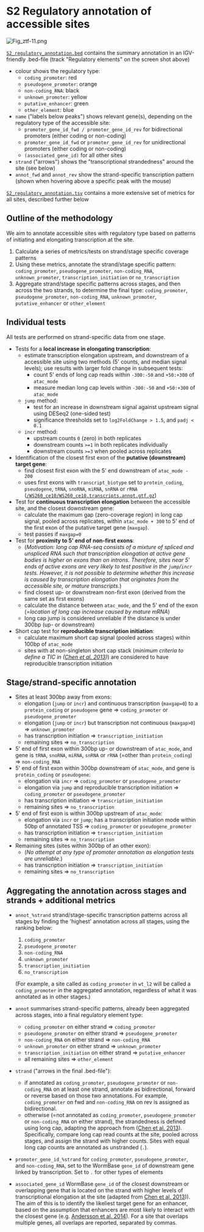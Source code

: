 # S2 Regulatory annotation of accessible sites
![Fig_ztf-11.png](Fig_ztf-11.png)

[`S2_regulatory_annotation.bed`](S2_regulatory_annotation.bed) contains the summary annotation in an IGV-friendly .bed-file (track "Regulatory elements" on the screen shot above)
- colour shows the regulatory type:
  - `coding_promoter`: red
  - `pseudogene_promoter`: orange
  - `non-coding_RNA`: black
  - `unknown_promoter`: yellow
  - `putative_enhancer`: green
  - `other_element`: blue
- `name` ("labels below peaks") shows relevant gene(s), depending on the regulatory type of the accessible site:
  - `promoter_gene_id_fwd / promoter_gene_id_rev` for bidirectional promoters (either coding or non-coding)
  - `promoter_gene_id_fwd` or `promoter_gene_id_rev` for unidirectional promoters (either coding or non-coding)
  - `(associated_gene_id)` for all other sites
- `strand` ("arrows") shows the "transcriptional strandedness" around the site (see below)
- `annot_fwd` and `annot_rev` show the strand-specific transcription pattern (shown when hovering above a specific peak with the mouse)

[`S2_regulatory_annotation.tsv`](S2_regulatory_annotation.tsv) contains a more extensive set of metrics for all sites, described further below

## Outline of the methodology
We aim to annotate accessible sites with regulatory type based on patterns of initiating and elongating transcription at the site.
1. Calculate a series of metrics/tests on strand/stage specific coverage patterns
2. Using these metrics, annotate the strand/stage specific pattern: `coding_promoter`, `pseudogene_promoter`, `non-coding_RNA`, `unknown_promoter`, `transcription_initiation` or `no_transcription`
3. Aggregate strand/stage specific patterns across stages, and then across the two strands, to determine the final type: `coding_promoter`, `pseudogene_promoter`, `non-coding_RNA`, `unknown_promoter`, `putative_enhancer` or `other_element`

## Individual tests
All tests are performed on strand-specific data from one stage.
- Tests for a **local increase in elongating transcription**:
  - estimate transcription elongation upstream, and downstream of a accessible site using two methods (5' counts, and median signal levels); use results with larger fold change in subsequent tests:
    - count 5' ends of long cap reads within `-300:-50` and `+50:+300` of `atac_mode`
    - measure median long cap levels within `-300:-50` and `+50:+300` of `atac_mode`
  - `jump` method:
    - test for an increase in downstream signal against upstream signal using DESeq2 (one-sided test)
    - significance thresholds set to `log2FoldChange > 1.5`, and `padj < 0.1`
  - `incr` method:
    - upstream counts `0` (zero) in both replicates
    - downstream counts `>=1` in both replicates individually
    - downstream counts `>=3` when pooled across replicates
- Identification of the closest first exon of the **putative (downstream) target gene**:
  - find closest first exon with the 5' end downstream of `atac_mode - 200`
  - uses first exons with `transcript_biotype` set to `protein_coding`, `pseudogene`, `tRNA`, `snoRNA`, `miRNA`, `snRNA` or `rRNA` ([`/WS260_ce10/WS260_ce10.transcripts.annot.gtf.gz`](/WS260_ce10/WS260_ce10.transcripts.annot.gtf.gz))
- Test for **continuous transcription elongation** between the accessible site, and the closest downstream gene:
  - calculate the maximum gap (zero-coverage region) in long cap signal, pooled across replicates, within `atac_mode + 300` to 5' end of the first exon of the putative target gene (`maxgap`).
  - test passes if `maxgap=0`
- Test for **proximity to 5' end of non-first exons**:
  - (*Motivation: long cap RNA-seq consists of a mixture of spliced and unspliced RNA such that transcription elongation at active gene bodies is higher on exons than on introns. Therefore, sites near 5' ends of active exons are very likely to test positive in the `jump`/`incr` tests. However, it is not possible to determine whether this increase is caused by transcription elongation that originates from the accessible site, or mature transcripts.*)
  - find closest up- or downstream non-first exon (derived from the same set as first exons)
  - calculate the distance between `atac_mode`, and the 5' end of the exon (*=location of long cap increase caused by mature mRNA*)
  - long cap jump is considered unreliable if the distance is under 300bp (up- or downstream)
- Short cap test for **reproducible transcription initiation**:
  - calculate maximum short cap signal (pooled across stages) within 100bp of `atac_mode`
  - sites with at non-singleton short cap stack (*minimum criteria to define a TIC in ([Chen et al. 2013](https://doi.org/10.1101/gr.153668.112))*) are considered to have reproducible transcription initiation

## Stage/strand-specific annotation
- Sites at least 300bp away from exons:
  - elongation (`jump` or `incr`) and continuous transcription (`maxgap=0`) to a `protein_coding` or `pseudogene` gene => `coding_promoter` or `pseudogene_promoter`
  - elongation (`jump` or `incr`) but transcription not continuous (`maxgap>0`) => `unknown_promoter`
  - has transcription initiation => `transcription_initiation`
  - remaining sites => `no_transcription`
- 5' end of first exon within 300bp up- or downstream of `atac_mode`, and gene is `tRNA`, `snoRNA`, `miRNA`, `snRNA` or `rRNA` (=other than `protein_coding`) => `non-coding_RNA`
- 5' end of first exon within 300bp downstream of `atac_mode`, and gene is `protein_coding` or `pseudogene`:
  - elongation via `incr` => `coding_promoter` or `pseudogene_promoter`
  - elongation via `jump` and reproducible transcription initiation => `coding_promoter` or `pseudogene_promoter`
  - has transcription initiation => `transcription_initiation`
  - remaining sites => `no_transcription`
- 5' end of first exon is within 300bp upstream of `atac_mode`:
  - elongation via `incr` or `jump`; has a transcription initiation mode within 50bp of annotated TSS => `coding_promoter` or `pseudogene_promoter`
  - has transcription initiation => `transcription_initiation`
  - remaining sites => `no_transcription`
- Remaining sites (sites within 300bp of an other exon):
  - (*No attempt at any type of promoter annotation as elongation tests are unreliable.*)
  - has transcription initiation => `transcription_initiation`
  - remaining sites => `no_transcription`

## Aggregating the annotation across stages and strands + additional metrics
- `annot_%strand` strand/stage-specific transcription patterns across all stages by finding the 'highest' annotation across all stages, using the ranking below:

  1. `coding_promoter`
  2. `pseudogene_promoter`
  3. `non-coding_RNA`
  4. `unknown_promoter`
  5. `transcription_initiation`
  6. `no_transcription`

  (For example, a site called as `coding_promoter` in `wt_l2` will be called a `coding_promoter` in the aggregated annotation, regardless of what it was annotated as in other stages.)

- `annot` summarises strand-specific patterns, already been aggregated across stages, into a final regulatory element type:
  - `coding_promoter` on either strand => `coding_promoter`
  - `pseudogene_promoter` on either strand => `pseudogene_promoter`
  - `non-coding_RNA` on either strand => `non-coding_RNA`
  - `unknown_promoter` on either strand => `unknown_promoter`
  - `transcription_initiation` on either strand => `putative_enhancer`
  - all remaining sites => `other_element`

- `strand` ("arrows in the final .bed-file"):
  - if annotated as `coding_promoter`, `pseudogene_promoter` or `non-coding_RNA` on at least one strand, annotate as bidirectional, forward or reverse based on those two annotations. For example, `coding_promoter` on fwd and `non-coding_RNA` on rev is assigned as bidirectional.
  - otherwise (=not annotated as `coding_promoter`, `pseudogene_promoter` or `non-coding_RNA` on either strand), the strandedness is defined using long cap, adapting the approach from ([Chen et al. 2013](https://doi.org/10.1101/gr.153668.112)). Specifically, compare long cap read counts at the site, pooled across stages, and assign the strand with higher counts. Sites with equal long cap counts are annotated as unstranded (`.`).

- `promoter_gene_id_%strand` for `coding_promoter`, `pseudogene_promoter`, and `non-coding_RNA`, set to the WormBase `gene_id` of downstream gene linked by transcription. Set to `.` for other types of elements

- `associated_gene_id` WormBase `gene_id` of the closest downstream or overlapping gene that is located on the strand with higher levels of transcriptional elongation at the site (adapted from [Chen et al. 2013](https://doi.org/10.1101/gr.153668.112))). The aim of this is to identify the likeliest target gene for an enhancer, based on the assumption that enhancers are most likely to interact with the closest gene (e.g. [Andersson et al. 2014](https://doi.org/10.1038/nature12787)). For a site that overlaps multiple genes, all overlaps are reported, separated by commas.
